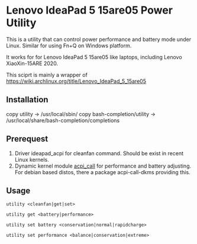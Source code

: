 # Lenovo IdeaPad 5 15are05 Power Utility

This is a utility that can control power performance and battery mode under Linux. Similar for using Fn+Q on Windows platform.

It works for for Lenovo IdeaPad 5 15are05 like laptops, including Lenovo XiaoXin-15ARE 2020.

This sciprt is mainly a wrapper of https://wiki.archlinux.org/title/Lenovo_IdeaPad_5_15are05

## Installation

copy utility -> /usr/local/sbin/
copy bash-completion/utility -> /usr/local/share/bash-completion/completions

## Prerequest

1. Driver ideapad_acpi for cleanfan command. Should be exist in recent Linux kernels.
2. Dynamic kernel module [acpi_call](https://github.com/mkottman/acpi_call) for performance and battery adjusting. For debian based distos, there a package acpi-call-dkms providing this.

## Usage

`utility <cleanfan|get|set>`

`utility get <battery|performance>`

`utility set battery <conservation|normal|rapidcharge>`

`utility set performance <balance|conservation|extreme>`
